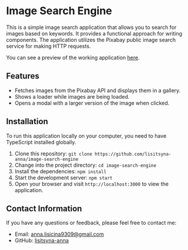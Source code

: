 # Image Search Engine

This is a simple image search application that allows you to search for images based on keywords. It
provides a functional approach for writing components. The application utilizes the Pixabay public
image search service for making HTTP requests.

You can see a preview of the working application
[here](https://lisitsyna-anna.github.io/image-search-engine/).

## Features

- Fetches images from the Pixabay API and displays them in a gallery.
- Shows a loader while images are being loaded.
- Opens a modal with a larger version of the image when clicked.

## Installation

To run this application locally on your computer, you need to have TypeScript installed globally.

1. Clone this repository: `git clone https://github.com/lisitsyna-anna/image-search-engine`
2. Change into the project directory: `cd image-search-engine`
3. Install the dependencies: `npm install`
4. Start the development server: `npm start`
5. Open your browser and visit `http://localhost:3000` to view the application.

## Contact Information

If you have any questions or feedback, please feel free to contact me:

- Email: [anna.lisicina9309@gmail.com](mailto:anna.lisicina9309@gmail.com)
- GitHub: [lisitsyna-anna](https://github.com/lisitsyna-anna)
